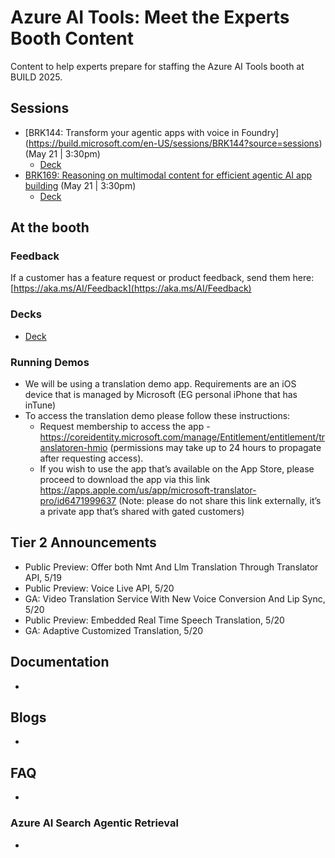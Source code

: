 # Azure AI Tools: Meet the Experts Booth Content
Content to help experts prepare for staffing the  Azure AI Tools booth at BUILD 2025.

## Sessions
- [BRK144: Transform your agentic apps with voice in Foundry] (https://build.microsoft.com/en-US/sessions/BRK144?source=sessions) (May 21 | 3:30pm)
   - [Deck](https://microsoft.sharepoint.com/:p:/t/SpeechandLanguage/EcfMMBqcuL9DhVihDqK5bQYBbbwv2dUA6AqETJT6FRm23Q?e=0aWLNk)
- [BRK169: Reasoning on multimodal content for efficient agentic AI app building](https://build.microsoft.com/en-US/sessions/BRK169?source=sessions) (May 21 | 3:30pm)
   - [Deck](https://microsoft.sharepoint.com/:p:/t/AzureMMI/Ef1uhTCtlDBKoiCsJGhkLi8BZ-YlZtkLSgjFFO8FAuFpAQ?e=RDF6Pr)

## At the booth

### Feedback
If a customer has a feature request or product feedback, send them here: [https://aka.ms/AI/Feedback](https://aka.ms/AI/Feedback)

### Decks
- [Deck](https://microsoft-my.sharepoint.com/:p:/p/kimjon/EZnKyZFULTFOvo868_JLkEABrcyXB3fJuY6Pa3MGbMXFdg?e=gnq0Wg)

### Running Demos
- We will be using a translation demo app. Requirements are an iOS device that is managed by Microsoft (EG personal iPhone that has inTune)
- To access the translation demo please follow these instructions:
   - Request membership to access the app - https://coreidentity.microsoft.com/manage/Entitlement/entitlement/translatoren-hmio (permissions may take up to 24 hours to propagate after requesting access).
   - If you wish to use the app that’s available on the App Store, please proceed to download the app via this link https://apps.apple.com/us/app/microsoft-translator-pro/id6471999637 (Note: please do not share this link externally, it’s a private app that’s shared with gated customers)

## Tier 2 Announcements 
-  Public Preview: Offer both Nmt And Llm Translation Through Translator API, 5/19
-  Public Preview: Voice Live API, 5/20
-  GA: Video Translation Service With New Voice Conversion And Lip Sync, 5/20
-  Public Preview: Embedded Real Time Speech Translation, 5/20
-  GA: Adaptive Customized Translation, 5/20

## Documentation
-

## Blogs
- 

## FAQ
- 

### Azure AI Search Agentic Retrieval
- 
